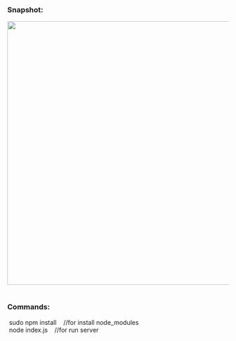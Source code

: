 <h3>Snapshot:</h3>
<div align="center">
	<img src="#" width="700" height="600">
</div>
<br>
<h3>Commands:</h3>
	&nbsp;<span>sudo npm install &nbsp;&nbsp;&nbsp;//for install node_modules</span>
	<br/>
	&nbsp;<span>node index.js &nbsp;&nbsp;&nbsp;//for run server</span>




